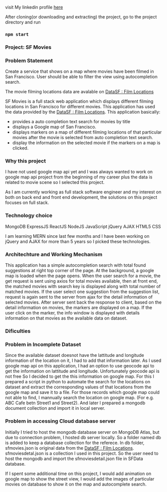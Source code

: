 visit My linkedin profile [here](https://www.linkedin.com/in/saroj-shakya)

After cloning(or downloading and extracting) the project, go to the project directory and run

### `npm start`

### Project: SF Movies

### Problem Statement

Create a service that shows on a map where movies have been filmed in San Francisco. User should be able to filter the view using autocompletion search.

The movie filming locations data are avalable on [DataSF : Film Locations](https://data.sfgov.org/Culture-and-Recreation/Film-Locations-in-San-Francisco/yitu-d5am)

SF Movies is a full stack web application which displays different filming locations in San Francisco for different movies. This application has used the data provided by the [DataSF : Film Locations](https://data.sfgov.org/Culture-and-Recreation/Film-Locations-in-San-Francisco/yitu-d5am). This application basically:

- provides a auto completion text search for movies by title
- displays a Google map of San Francisco.
- displays markers on a map of different filming locations of that particular movies after the movie is selected from auto completion text search.
- display the information on the selected movie if the markers on a map is clicked.

### Why this project

I have not used google map api yet and I was always wanted to work on google map api project from the beginning of my career plus the data is related to movie scene so I selected this project.

As I am currently working as full stack software engineer and my interest on both on back end and front end development, the solutions on this project focuses on full stack.

### Technology choice

MongoDB
ExpressJS
ReactJS
NodeJS
JavaScript
jQuery
AJAX
HTML5
CSS

I am learning MERN since last few months and I have been working on jQuery and AJAX for more than 5 years so I picked these technologies.

### Architechture and Working Mechanism

This application has a simple autocompletion search with total found suggestions at right top corner of the page. At the background, a google map is loaded when the page opens. When the user search for a movie, the get request is sent using axios for total movies available, then at front end, the matched movies with search key is displayed along with total number of matched movies. If the user select one suggestion from the suggestion list, request is again sent to the server from ajax for the detail information of selected movies. After server sent back the response to client, based on the detail information on movies, the markers are displayed on a map. If the user click on the marker, the info window is displayed with details information on that movies as the available data on dataset.

### Dificulties

### Problem in Incomplete Dataset

Since the available dataset doesnot have the lattitude and longitude information of the location on it, I had to add that information later. As I used google map api on this application, I had an option to use geocode api to get the information on lattitude and longitude. Unfortunately geocode api is not free So I decided to get the this information on google map. For this I prepared a script in python to automate the search for the locations on dataset and extract the corresponding values of that locations from the google map and save it to a file. For those records which google map could not able to find, I mannually search the location on google map. (For e.g. ABC Cafe betn Street1 and Street2). And later I prepared a mongodb document collection and import it in local server.

### Problem in accessing Cloud database server

Initially I tried to host the mongodb database server on MongoDB Atlas, but due to connection problem, I hosted db server locally. So a folder named db is added to keep a database collection for the referece. In db folder, sfmovies.json is original data from the [DataSF : Film Locations](https://data.sfgov.org/Culture-and-Recreation/Film-Locations-in-San-Francisco/yitu-d5am). sfmoviesdetal.json is a collection I used in this project. So the user need to host the mongodb and import the sfmoviesdetail.json file in <a>SFData</a> database.

If I spent some additional time on this project, I would add animation on google map to show the street view, I would add the images of particular movies on database to show it on the map and autocomplete search.
